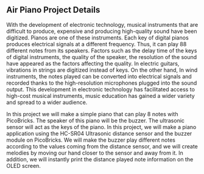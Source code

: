 ## Air Piano Project Details
With the development of electronic technology, musical instruments that are difficult to produce, expensive and producing high-quality sound have been digitized. Pianos are one of these instruments. Each key of digital pianos produces electrical signals at a different frequency. Thus, it can play 88 different notes from its speakers. Factors such as the delay time of the keys of digital instruments, the quality of the speaker, the resolution of the sound have appeared as the factors affecting the quality. In electric guitars, vibrations in strings are digitized instead of keys. On the other hand, In wind instruments, the notes played can be converted into electrical signals and recorded thanks to the high-resolution microphones plugged into the sound output. This development in electronic technology has facilitated access to high-cost musical instruments, music education has gained a wider variety and spread to a wider audience. 

In this project we will make a simple piano that can play 8 notes with PicoBricks. The speaker of this piano will be the buzzer. The ultrasonic sensor will act as the keys of the piano. In this project, we will make a piano application using the HC-SR04 Ultrasonic distance sensor and the buzzer module on PicoBricks. We will make the buzzer play different notes according to the values coming from the distance sensor, and we will create melodies by moving our hand closer to the sensor and away from it. In addition, we will instantly print the distance played note information on the OLED screen.
